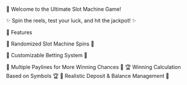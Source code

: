 🎰 Welcome to the Ultimate Slot Machine Game!


✨ Spin the reels, test your luck, and hit the jackpot! ✨


🚀 Features

🎲 Randomized Slot Machine Spins 🎲

💸 Customizable Betting System 💸


🎯 Multiple Paylines for More Winning Chances 🎯
🏆 Winning Calculation Based on Symbols 🏆
🔄 Realistic Deposit & Balance Management 🔄
